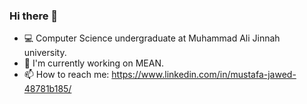 ### Hi there 👋

- 💻 Computer Science undergraduate at Muhammad Ali Jinnah university.
- 🔭 I'm currently working on MEAN.
- 📫 How to reach me: https://www.linkedin.com/in/mustafa-jawed-48781b185/

<!--
**mustafahere/mustafahere** is a ✨ _special_ ✨ repository because its `README.md` (this file) appears on your GitHub profile.

Here are some ideas to get you started:

- 🔭 I’m currently working on ...
- 🌱 I’m currently learning ...
- 👯 I’m looking to collaborate on ...
- 🤔 I’m looking for help with ...
- 💬 Ask me about ...
- 📫 How to reach me: ...
- 😄 Pronouns: ...
- ⚡ Fun fact: ...
-->
